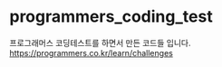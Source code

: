 # programmers_coding_test

프로그래머스 코딩테스트를 하면서 만든 코드들 입니다.   
https://programmers.co.kr/learn/challenges
